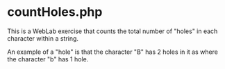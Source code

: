 # countHoles.php
This is a WebLab exercise that counts the total number of "holes" in each character within a string.

An example of a "hole" is that the character "B" has 2 holes in it as where the character "b" has 1 hole.

